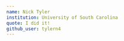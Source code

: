 ```yaml
---
name: Nick Tyler 
institution: University of South Carolina 
quote: I did it!
github_user: tylern4
---
```

